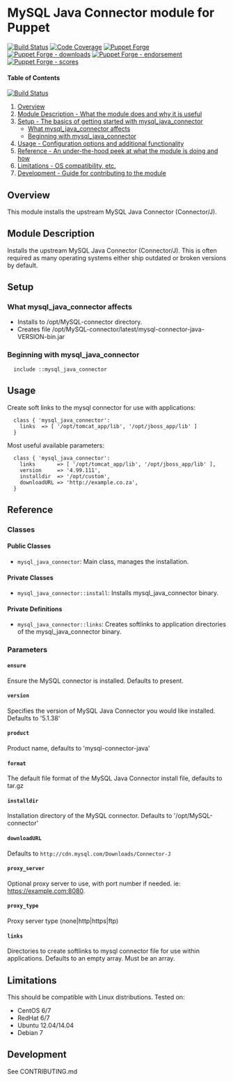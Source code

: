 # MySQL Java Connector module for Puppet

[![Build Status](https://travis-ci.org/voxpupuli/puppet-mysql_java_connector.png?branch=master)](https://travis-ci.org/voxpupuli/puppet-mysql_java_connector)
[![Code Coverage](https://coveralls.io/repos/github/voxpupuli/puppet-mysql_java_connector/badge.svg?branch=master)](https://coveralls.io/github/voxpupuli/puppet-mysql_java_connector)
[![Puppet Forge](https://img.shields.io/puppetforge/v/puppet/mysql_java_connector.svg)](https://forge.puppetlabs.com/puppet/mysql_java_connector)
[![Puppet Forge - downloads](https://img.shields.io/puppetforge/dt/puppet/mysql_java_connector.svg)](https://forge.puppetlabs.com/puppet/mysql_java_connector)
[![Puppet Forge - endorsement](https://img.shields.io/puppetforge/e/puppet/mysql_java_connector.svg)](https://forge.puppetlabs.com/puppet/mysql_java_connector)
[![Puppet Forge - scores](https://img.shields.io/puppetforge/f/puppet/mysql_java_connector.svg)](https://forge.puppetlabs.com/puppet/mysql_java_connector)

#### Table of Contents

[![Build Status](https://travis-ci.org/voxpupuli/puppet-mysql_java_connector.svg?branch=master)](https://travis-ci.org/voxpupuli/puppet-mysql_java_connector)

1. [Overview](#overview)
1. [Module Description - What the module does and why it is useful](#module-description)
1. [Setup - The basics of getting started with mysql_java_connector](#setup)
    * [What mysql_java_connector affects](#what-mysql_java_connector-affects)
    * [Beginning with mysql_java_connector](#beginning-with-mysql_java_connector)
1. [Usage - Configuration options and additional functionality](#usage)
1. [Reference - An under-the-hood peek at what the module is doing and how](#reference)
1. [Limitations - OS compatibility, etc.](#limitations)
1. [Development - Guide for contributing to the module](#development)

## Overview

This module installs the upstream MySQL Java Connector (Connector/J).

## Module Description

Installs the upstream MySQL Java Connector (Connector/J). This is often required
as many operating systems either ship outdated or broken versions by default.

## Setup

### What mysql_java_connector affects

* Installs to /opt/MySQL-connector directory.
* Creates file /opt/MySQL-connector/latest/mysql-connector-java-VERSION-bin.jar

### Beginning with mysql_java_connector

```puppet
  include ::mysql_java_connector
```

## Usage

Create soft links to the mysql connector for use with applications:

```puppet
  class { 'mysql_java_connector':
    links  => [ '/opt/tomcat_app/lib', '/opt/jboss_app/lib' ]
  }
```

Most useful available parameters:

```puppet
  class { 'mysql_java_connector':
    links       => [ '/opt/tomcat_app/lib', '/opt/jboss_app/lib' ],
    version     => '4.99.111',
    installdir  => '/opt/custom',
    downloadURL => 'http://example.co.za',
  }
```

## Reference

### Classes

#### Public Classes

* `mysql_java_connector`: Main class, manages the installation.

#### Private Classes

* `mysql_java_connector::install`: Installs mysql_java_connector binary.

#### Private Definitions

* `mysql_java_connector::links`: Creates softlinks to application directories
  of the mysql_java_connector binary.

### Parameters

#### `ensure`

Ensure the MySQL connector is installed. Defaults to present.

#### `version`

Specifies the version of MySQL Java Connector you would like installed. Defaults
to '5.1.38'

#### `product`

Product name, defaults to 'mysql-connector-java'

#### `format`

The default file format of the MySQL Java Connector install file, defaults to tar.gz

#### `installdir`

Installation directory of the MySQL connector. Defaults to '/opt/MySQL-connector'

#### `downloadURL`

Defaults to `http://cdn.mysql.com/Downloads/Connector-J`

#### `proxy_server`

Optional proxy server to use, with port number if needed. ie: https://example.com:8080.

#### `proxy_type`

Proxy server type (none|http|https|ftp)

#### `links`

Directories to create softlinks to mysql connector file for use within
applications. Defaults to an empty array. Must be an array.

## Limitations

This should be compatible with Linux distributions. Tested on:

* CentOS 6/7
* RedHat 6/7
* Ubuntu 12.04/14.04
* Debian 7

## Development

See CONTRIBUTING.md
